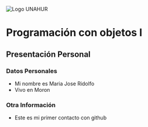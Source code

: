 ![Logo UNAHUR](./UNAHUR.png)

# Programación con objetos I
## Presentación Personal

### Datos Personales
- Mi nombre es Maria Jose Ridolfo
- Vivo en Moron 


### Otra Información
- Este es mi primer contacto con github

